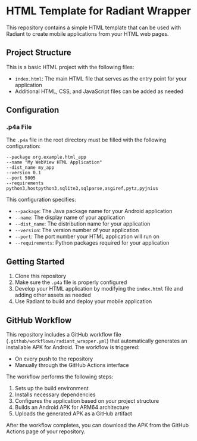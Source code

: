 # HTML Template for Radiant Wrapper

This repository contains a simple HTML template that can be used with Radiant to create mobile applications from your HTML web pages.

## Project Structure

This is a basic HTML project with the following files:

- `index.html`: The main HTML file that serves as the entry point for your application
- Additional HTML, CSS, and JavaScript files can be added as needed

## Configuration

### .p4a File

The `.p4a` file in the root directory must be filled with the following configuration:

```
--package org.example.html_app
--name "My WebView HTML Application"
--dist_name my_app
--version 0.1
--port 5005
--requirements python3,hostpython3,sqlite3,sqlparse,asgiref,pytz,pyjnius
```

This configuration specifies:

- `--package`: The Java package name for your Android application
- `--name`: The display name of your application
- `--dist_name`: The distribution name for your application
- `--version`: The version number of your application
- `--port`: The port number your HTML application will run on
- `--requirements`: Python packages required for your application

## Getting Started

1. Clone this repository
2. Make sure the `.p4a` file is properly configured
3. Develop your HTML application by modifying the `index.html` file and adding other assets as needed
4. Use Radiant to build and deploy your mobile application

## GitHub Workflow

This repository includes a GitHub workflow file (`.github/workflows/radiant_wrapper.yml`) that automatically generates an installable APK for Android. The workflow is triggered:

- On every push to the repository
- Manually through the GitHub Actions interface

The workflow performs the following steps:
1. Sets up the build environment
2. Installs necessary dependencies
3. Configures the application based on your project structure
4. Builds an Android APK for ARM64 architecture
5. Uploads the generated APK as a GitHub artifact

After the workflow completes, you can download the APK from the GitHub Actions page of your repository.
